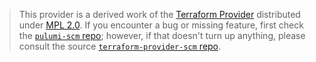 > This provider is a derived work of the [Terraform Provider](https://github.com/PaloAltoNetworks/terraform-provider-scm)
> distributed under [MPL 2.0](https://www.mozilla.org/en-US/MPL/2.0/). If you encounter a bug or missing feature,
> first check the [`pulumi-scm` repo](https://github.com/pulumi/pulumi-scm/issues); however, if that doesn't turn up anything,
> please consult the source [`terraform-provider-scm` repo](https://github.com/PaloAltoNetworks/terraform-provider-scm/issues).